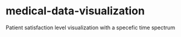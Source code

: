 # medical-data-visualization
Patient satisfaction level visualization with a specefic time spectrum


